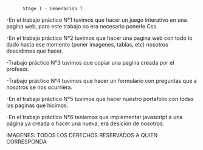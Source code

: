          Stage 1 - Generación T

-En el trabajo práctico N°1 tuvimos que hacer un juego interativo en una pagina web, para este trabajo no era necesario ponerle Css.

-En el trabajo práctico N°2 tuvimos que hacer una pagina web con todo lo dado hasta ese momento (poner imagenes, tablas, etc) nosotros descidimos que hacer.

-Trabajo práctico N°3 tuvimos que copiar una pagina creada por el profesor. 

-Trabajo práctico N°4 tuvimos que hacer un formulario con preguntas que a nosotros se nos ocurriera.

-En el trabajo práctico N°5 tuvimos que hacer nuestro portafolio con todas las paginas que hicimos.

-En el trabajo práctico N°6 teniamos que implementar javascript a una página ya creada o hacer una nueva, era desición de nosotros.

IMAGENES: TODOS LOS DERECHOS RESERVADOS A QUIEN CORRESPONDA

